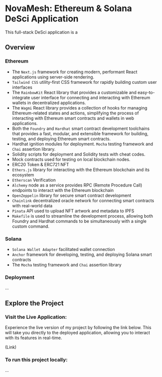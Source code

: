 # NovaMesh: Ethereum & Solana DeSci Application

This full-stack DeSci application is a

## Overview

### Ethereum

* The `Next.js` framework for creating modern, performant React applications using server-side rendering.
* `Tailwind CSS` utility-first CSS framework for rapidly building custom user interfaces
* The `RainbowKit` React library that provides a customizable and easy-to-integrate user interface for connecting and interacting with Ethereum wallets in decentralized applications.
* The `Wagmi` React library provides a collection of hooks for managing Ethereum-related states and actions, simplifying the process of interacting with Ethereum smart contracts and wallets in web applications.
* Both the `Foundry` and `Hardhat` smart contract development toolchains that provides a fast, modular, and extensible framework for building, testing, and deploying Ethereum smart contracts.
* Hardhat ignition modules for deployment. `Mocha` testing framework and `Chai` assertion library.
* Solidity scripts for deployment and Solidity tests with cheat codes.
* Mock contracts used for testing on local blockchain nodes.
* ERC20 Token & ERC721 NFT
* `Ethers.js` library for interacting with the Ethereum blockchain and its ecosystem
* `Etherscan` Verification
* `Alchemy` node as a service provides RPC (Remote Procedure Call) endpoints to interact with the Ethereum blockchain
* `OpenZeppelin` library for secure smart contract development
* `Chainlink` decentralized oracle network for connecting smart contracts with real-world data
* `Pinata` API used to upload NFT artwork and metadata to IPFS
* `Makefile` is used to streamline the development process, allowing both Foundry and Hardhat commands to be simultaneously with a single custom command.

### Solana

* `Solana Wallet Adapter` facilitated wallet connection
* `Anchor` framework for developing, testing, and deploying Solana smart contracts
* The `Mocha` testing framework and `Chai` assertion library

### Deployment

...

## Explore the Project

### Visit the Live Application:

Experience the live version of my project by following the link below. This will take you directly to the deployed application, allowing you to interact with its features in real-time.

(Link)

### To run this project locally:

...
